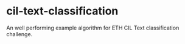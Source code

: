# cil-text-classification
An well performing example algorithm for ETH CIL Text classification challenge.
